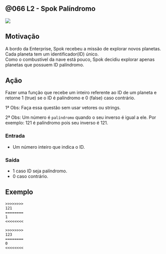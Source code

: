 ## @066 L2 - Spok Palíndromo


![](https://raw.githubusercontent.com/qxcodefup/moodle/master/base/066/__capa.jpg)

## Motivação

A bordo da Enterprise, Spok recebeu a missão de explorar novos planetas.  
Cada planeta tem um identificador(ID) único.  
Como o combustível da nave está pouco, Spok decidiu explorar apenas planetas que possuem ID palíndromo.  

## Ação

Fazer uma função que recebe um inteiro referente ao ID de um planeta e retorne 1 (true)  se o ID é palíndromo e 0 (false) caso contrário.

1ª Obs: Faça essa questão sem usar vetores ou strings.  

2ª Obs: Um número é `palíndromo` quando o seu inverso é igual a ele. 
Por exemplo: 121 é palíndromo pois seu inverso é 121.

### Entrada

*   Um número inteiro que indica o ID.  

### Saída

*   1 caso ID seja palíndromo.
*   0 caso contrário.  

## Exemplo
```
>>>>>>>>
121
========  
1
<<<<<<<<

>>>>>>>>
123
========
0
<<<<<<<<
```
